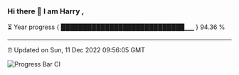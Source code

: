 ### Hi there 👋 I am Harry , 

⏳ Year progress { ████████████████████████████▁▁ } 94.36 %

---

⏰ Updated on Sun, 11 Dec 2022 09:56:05 GMT

![Progress Bar CI](https://github.com/duykhang68/duykhang68/workflows/Progress%20Bar%20CI/badge.svg)
